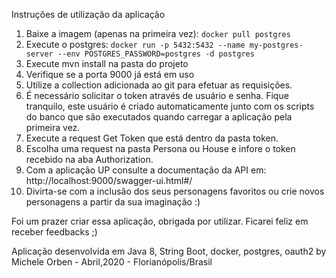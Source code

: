 

Instruções de utilização da aplicação

1. Baixe a imagem (apenas na primeira vez): `docker pull postgres`
2. Execute o postgres: `docker run -p 5432:5432 --name my-postgres-server --env POSTGRES_PASSWORD=postgres -d postgres`
3. Execute mvn install na pasta do projeto
4. Verifique se a porta 9000 já está em uso
5. Utilize a collection adicionada ao git para efetuar as requisições.
6. É necessário solicitar o token através de usuário e senha. Fique tranquilo, este usuário é criado automaticamente junto com os scripts do banco que são executados quando carregar a aplicação pela primeira vez.
7. Execute a request Get Token que está dentro da pasta token.
8. Escolha uma request na pasta Persona ou House e infore o token recebido na aba Authorization.
9. Com a aplicação UP consulte a documentação da API em: http://localhost:9000/swagger-ui.html#/
9. Divirta-se com a inclusão dos seus personagens favoritos ou crie novos personagens a partir da sua imaginação :)

Foi um prazer criar essa aplicação, obrigada por utilizar. Ficarei feliz em receber feedbacks ;)



Aplicação desenvolvida em Java 8, String Boot, docker, postgres, oauth2 by Michele Orben - Abril,2020 - Florianópolis/Brasil


